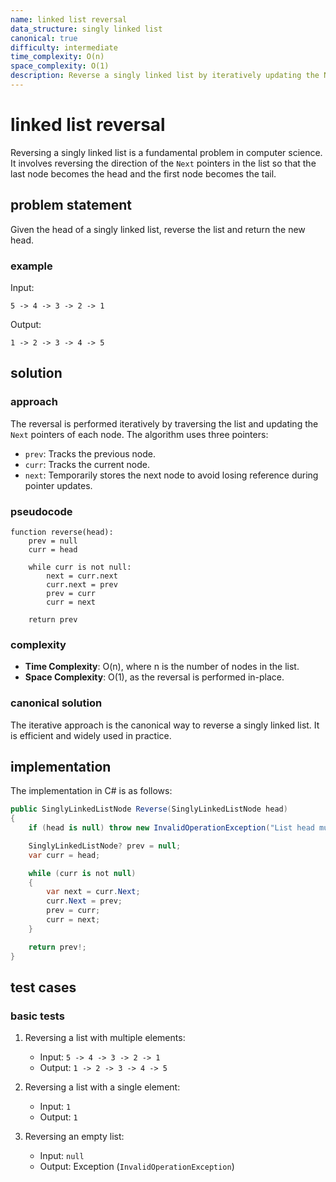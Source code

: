 ```yaml
---
name: linked list reversal
data_structure: singly linked list
canonical: true
difficulty: intermediate
time_complexity: O(n)
space_complexity: O(1)
description: Reverse a singly linked list by iteratively updating the Next pointers.
---
```


# linked list reversal

Reversing a singly linked list is a fundamental problem in computer science. It involves reversing the direction of the `Next` pointers in the list so that the last node becomes the head and the first node becomes the tail.

## problem statement

Given the head of a singly linked list, reverse the list and return the new head.

### example

Input:

```
5 -> 4 -> 3 -> 2 -> 1
```

Output:

```
1 -> 2 -> 3 -> 4 -> 5
```

## solution

### approach

The reversal is performed iteratively by traversing the list and updating the `Next` pointers of each node. The algorithm uses three pointers:

- `prev`: Tracks the previous node.
- `curr`: Tracks the current node.
- `next`: Temporarily stores the next node to avoid losing reference during pointer updates.

### pseudocode

```
function reverse(head):
    prev = null
    curr = head

    while curr is not null:
        next = curr.next
        curr.next = prev
        prev = curr
        curr = next

    return prev
```

### complexity

- **Time Complexity**: O(n), where n is the number of nodes in the list.
- **Space Complexity**: O(1), as the reversal is performed in-place.

### canonical solution

The iterative approach is the canonical way to reverse a singly linked list. It is efficient and widely used in practice.

## implementation

The implementation in C# is as follows:

```csharp
public SinglyLinkedListNode Reverse(SinglyLinkedListNode head)
{
    if (head is null) throw new InvalidOperationException("List head must not be null!");

    SinglyLinkedListNode? prev = null;
    var curr = head;

    while (curr is not null)
    {
        var next = curr.Next;
        curr.Next = prev;
        prev = curr;
        curr = next;
    }

    return prev!;
}
```

## test cases

### basic tests

1. Reversing a list with multiple elements:

   - Input: `5 -> 4 -> 3 -> 2 -> 1`
   - Output: `1 -> 2 -> 3 -> 4 -> 5`

2. Reversing a list with a single element:

   - Input: `1`
   - Output: `1`

3. Reversing an empty list:
   - Input: `null`
   - Output: Exception (`InvalidOperationException`)
